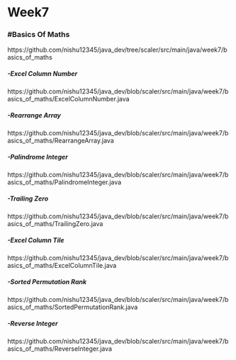 # Week7

<h3>#Basics Of Maths</h3>
https://github.com/nishu12345/java_dev/tree/scaler/src/main/java/week7/basics_of_maths

<h5>-Excel Column Number</h5>
https://github.com/nishu12345/java_dev/blob/scaler/src/main/java/week7/basics_of_maths/ExcelColumnNumber.java

<h5>-Rearrange Array</h5>
https://github.com/nishu12345/java_dev/blob/scaler/src/main/java/week7/basics_of_maths/RearrangeArray.java

<h5>-Palindrome Integer</h5>
https://github.com/nishu12345/java_dev/blob/scaler/src/main/java/week7/basics_of_maths/PalindromeInteger.java

<h5>-Trailing Zero</h5>
https://github.com/nishu12345/java_dev/blob/scaler/src/main/java/week7/basics_of_maths/TrailingZero.java

<h5>-Excel Column Tile</h5>
https://github.com/nishu12345/java_dev/blob/scaler/src/main/java/week7/basics_of_maths/ExcelColumnTile.java

<h5>-Sorted Permutation Rank</h5>
https://github.com/nishu12345/java_dev/blob/scaler/src/main/java/week7/basics_of_maths/SortedPermutationRank.java

<h5>-Reverse Integer</h5>
https://github.com/nishu12345/java_dev/blob/scaler/src/main/java/week7/basics_of_maths/ReverseInteger.java


